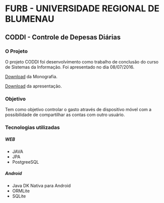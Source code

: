 # FURB - UNIVERSIDADE REGIONAL DE BLUMENAU
## CODDI - Controle de Depesas Diárias

### O Projeto

O projeto CODDI foi desenvolvimento como trabalho de conclusão do curso de Sistemas da Informação. Foi apresentado no dia 08/07/2016.

[Download](https://drive.google.com/open?id=0B_THnD2rernnRDdKSE1IUFYtMHQzel9YYl82dEdkQUgwekEw) da Monografia. 

[Download](https://drive.google.com/open?id=0B_THnD2rernnSWx4X09FOEFsbUoxM2tIdW94SHg1RV9VVUxj) da apresentação. 

### Objetivo

Tem como objetivo controlar o gasto através de dispositivo móvel com a possibilidade de compartilhar as contas com outro usuário.

### Tecnologias utilizadas

##### WEB
* JAVA
* JPA
* PostgreeSQL

##### Android
* Java DK Nativa para Android
* ORMLite
* SQLite
